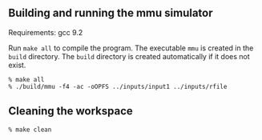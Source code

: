 ## Building and running the mmu simulator

Requirements: gcc 9.2

Run `make all` to compile the program. The executable `mmu` is created in the `build` directory.
The `build` directory is created automatically if it does not exist.

```
% make all
% ./build/mmu -f4 -ac -oOPFS ../inputs/input1 ../inputs/rfile
```

## Cleaning the workspace

```
% make clean
```